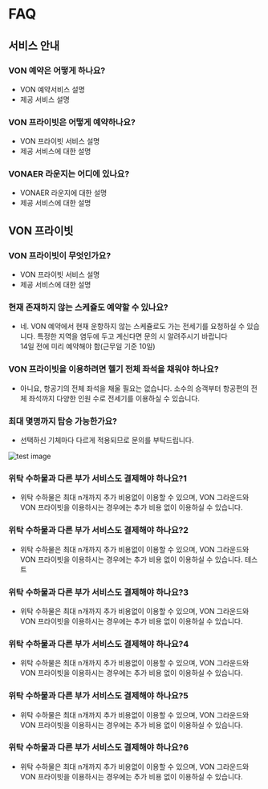 # FAQ

## 서비스 안내

### VON 예약은 어떻게 하나요?

- VON 예약서비스 설명
- 제공 서비스 설명

### VON 프라이빗은 어떻게 예약하나요?

- VON 프라이빗 서비스 설명
- 제공 서비스에 대한 설명

### VONAER 라운지는 어디에 있나요?

- VONAER 라운지에 대한 설명
- 제공 서비스에 대한 설명

## VON 프라이빗

### VON 프라이빗이 무엇인가요?

- VON 프라이빗 서비스 설명
- 제공 서비스에 대한 설명

### 현재 존재하지 않는 스케쥴도 예약할 수 있나요?

- 네. VON 예약에서 현재 운항하지 않는 스케쥴로도 가는 전세기를 요청하실 수 있습니다. 특정한 지역을 염두에 두고 계신다면 문의 시 알려주시기 바랍니다</br>14일 전에 미리 예약해야 함(근무일 기준 10일)

### VON 프라이빗을 이용하려면 헬기 전체 좌석을 채워야 하나요?

- 아니요, 항공기의 전체 좌석을 채울 필요는 없습니다. 소수의 승객부터 항공편의 전체 좌석까지 다양한 인원 수로 전세기를 이용하실 수 있습니다.

### 최대 몇명까지 탑승 가능한가요?

- 선택하신 기체마다 다르게 적용되므로 문의를 부탁드립니다.

![test image](https://static.wixstatic.com/media/7609e5_567ecdabf962446aa8ab8b8e268e9186~mv2.png/v1/fill/w_347,h_193,al_c,q_85,usm_0.66_1.00_0.01,enc_auto/credit%20car%E3%85%8Bd.png)

### 위탁 수하물과 다른 부가 서비스도 결제해야 하나요?1

- 위탁 수하물은 최대 n개까지 추가 비용없이 이용할 수 있으며, VON 그라운드와 VON 프라이빗을 이용하시는 경우에는 추가 비용 없이 이용하실 수 있습니다.

### 위탁 수하물과 다른 부가 서비스도 결제해야 하나요?2

- 위탁 수하물은 최대 n개까지 추가 비용없이 이용할 수 있으며, VON 그라운드와 VON 프라이빗을 이용하시는 경우에는 추가 비용 없이 이용하실 수 있습니다. 테스트

### 위탁 수하물과 다른 부가 서비스도 결제해야 하나요?3

- 위탁 수하물은 최대 n개까지 추가 비용없이 이용할 수 있으며, VON 그라운드와 VON 프라이빗을 이용하시는 경우에는 추가 비용 없이 이용하실 수 있습니다.

### 위탁 수하물과 다른 부가 서비스도 결제해야 하나요?4

- 위탁 수하물은 최대 n개까지 추가 비용없이 이용할 수 있으며, VON 그라운드와 VON 프라이빗을 이용하시는 경우에는 추가 비용 없이 이용하실 수 있습니다.

### 위탁 수하물과 다른 부가 서비스도 결제해야 하나요?5

- 위탁 수하물은 최대 n개까지 추가 비용없이 이용할 수 있으며, VON 그라운드와 VON 프라이빗을 이용하시는 경우에는 추가 비용 없이 이용하실 수 있습니다.

### 위탁 수하물과 다른 부가 서비스도 결제해야 하나요?6

- 위탁 수하물은 최대 n개까지 추가 비용없이 이용할 수 있으며, VON 그라운드와 VON 프라이빗을 이용하시는 경우에는 추가 비용 없이 이용하실 수 있습니다.
